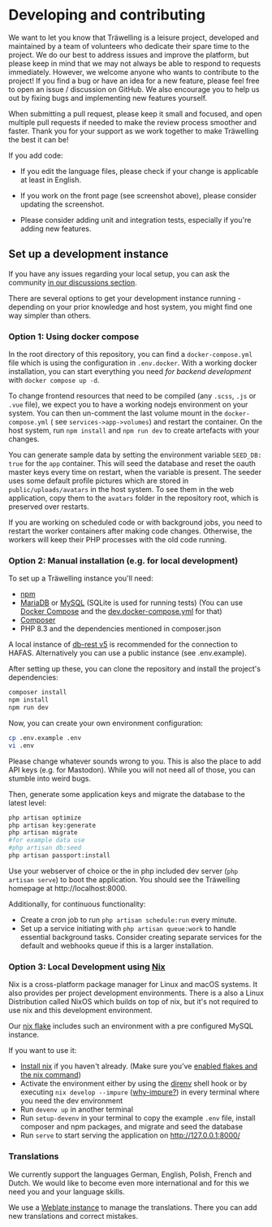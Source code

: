# Developing and contributing

We want to let you know that Träwelling is a leisure project, developed and maintained by a team of volunteers who
dedicate their spare time to the project.
We do our best to address issues and improve the platform, but please keep in mind that we may not always be able to
respond to requests immediately.
However, we welcome anyone who wants to contribute to the project!
If you find a bug or have an idea for a new feature, please feel free to open an issue / discussion on GitHub.
We also encourage you to help us out by fixing bugs and implementing new features yourself.

When submitting a
pull request, please keep it small and focused, and open multiple pull requests if needed to make the review process
smoother and faster. Thank you for your support as we work together to make Träwelling the best it can be!

If you add code:

* If you edit the language files, please check if your change is applicable at least in English.

* If you work on the front page (see screenshot above), please consider updating the screenshot.

* Please consider adding unit and integration tests, especially if you're adding new features.

## Set up a development instance

If you have any issues regarding your local setup, you can ask the
community [in our discussions section](https://github.com/Traewelling/traewelling/discussions/categories/questions-support).

There are several options to get your development instance running - depending on your prior knowledge and host system,
you might find one way simpler than others.

### Option 1: Using docker compose

In the root directory of this repository, you can find a `docker-compose.yml` file which is using the configuration
in `.env.docker`. With a working docker installation, you can start everything you need *for backend development*
with `docker compose up -d`.

To change frontend resources that need to be compiled (any `.scss`, `.js` or `.vue` file), we expect you to have a
working nodejs environment on your system. You can then un-comment the last volume mount in the `docker-compose.yml` (
see `services->app->volumes`) and restart the container. On the host system, run `npm install` and `npm run dev` to
create artefacts with your changes.

You can generate sample data by setting the environment variable `SEED_DB: true` for the `app` container. This will seed
the database and reset the oauth master keys every time on restart, when the variable is present. The seeder uses some
default profile pictures which are stored in `public/uploads/avatars` in the host system. To see them in the web
application, copy them to the `avatars` folder in the repository root, which is preserved over restarts.

If you are working on scheduled code or with background jobs, you need to restart the worker containers after making
code changes. Otherwise, the workers will keep their PHP processes with the old code running.

### Option 2: Manual installation (e.g. for local development)

To set up a Träwelling instance you'll need:

* [npm](https://docs.npmjs.com/downloading-and-installing-node-js-and-npm)
* [MariaDB](https://mariadb.org/download) or [MySQL](https://www.mysql.com/de/downloads/) (SQLite is used for running
  tests) (You can use [Docker Compose](https://docs.docker.com/compose/) and
  the [dev.docker-compose.yml](../docker-compose.yml) for that)
* [Composer](https://getcomposer.org/download/)
* PHP 8.3 and the dependencies mentioned in composer.json

A local instance of [db-rest v5](https://github.com/derhuerst/db-rest/tree/5) is recommended for the connection to
HAFAS. Alternatively you can use a public instance (see .env.example).

After setting up these, you can clone the repository and install the project's dependencies:

```sh
composer install
npm install
npm run dev
```

Now, you can create your own environment configuration:

```sh
cp .env.example .env
vi .env
```

Please change whatever sounds wrong to you. This is also the place to add API keys (e.g. for Mastodon).
While you will not need all of those, you can stumble into weird bugs.

Then, generate some application keys and migrate the database to the latest level:

```sh
php artisan optimize
php artisan key:generate
php artisan migrate 
#for example data use 
#php artisan db:seed
php artisan passport:install
```

Use your webserver of choice or the in php included dev server (`php artisan serve`) to boot the application.
You should see the Träwelling homepage at http://localhost:8000.

Additionally, for continuous functionality:

- Create a cron job to run `php artisan schedule:run` every minute.
- Set up a service initiating with `php artisan queue:work` to handle essential background tasks.
  Consider creating separate services for the default and webhooks queue if this is a larger installation.

### Option 3: Local Development using [Nix](https://nixos.org/)

Nix is a cross-platform package manager for Linux and macOS systems.
It also provides per project development environments.
There is a also a Linux Distribution called NixOS which builds on top of nix,
but it's not required to use nix and this development environment.

Our [nix flake](../flake.nix) includes such an environment with a pre configured MySQL instance.

If you want to use it:

- [Install nix](https://github.com/DeterminateSystems/nix-installer) if you haven't already. (Make sure
  you've [enabled flakes and the nix command](https://nixos.wiki/wiki/Flakes#Permanent))
- Activate the environment either by using the [direnv](https://direnv.net/) shell hook or by
  executing `nix develop --impure` ([why-impure?](https://devenv.sh/guides/using-with-flakes/#getting-started)) in every
  terminal where you need the dev environment
- Run `devenv up` in another terminal
- Run `setup-devenv` in your terminal to copy the example `.env` file, install composer and npm packages, and migrate
  and seed the database
- Run `serve` to start serving the application on http://127.0.0.1:8000/

### Translations

We currently support the languages German, English, Polish, French and Dutch. We would like to become even more
international and for this we need you and your language skills.

We use a [Weblate instance](https://translate.codeberg.org/engage/trawelling/) to manage the translations.
There you can add new translations and correct mistakes.
